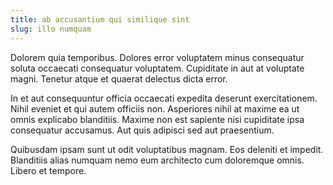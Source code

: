 ```yaml
---
title: ab accusantium qui similique sint
slug: illo numquam
---
```


Dolorem quia temporibus. Dolores error voluptatem minus consequatur soluta occaecati consequatur voluptatem. Cupiditate in aut at voluptate magni. Tenetur atque et quaerat delectus dicta error.

In et aut consequuntur officia occaecati expedita deserunt exercitationem. Nihil eveniet et qui autem officiis non. Asperiores nihil at maxime ea ut omnis explicabo blanditiis. Maxime non est sapiente nisi cupiditate ipsa consequatur accusamus. Aut quis adipisci sed aut praesentium.

Quibusdam ipsam sunt ut odit voluptatibus magnam. Eos deleniti et impedit. Blanditiis alias numquam nemo eum architecto cum doloremque omnis. Libero et tempore.
